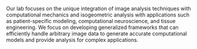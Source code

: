 Our lab focuses on the unique integration of image analysis techniques with computational mechanics and isogeometric analysis with applications such as  patient-specific modeling, computational neuroscience, and tissue engineering. We focus on developing generalized frameworks that can efficiently handle arbitrary image data to generate accurate computational models and provide analysis for complex applications.
